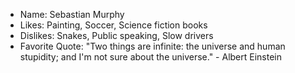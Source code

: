 - Name: Sebastian Murphy
- Likes: Painting, Soccer, Science fiction books
- Dislikes: Snakes, Public speaking, Slow drivers
- Favorite Quote: "Two things are infinite: the universe and human stupidity; and I'm not sure about the universe." - Albert Einstein
